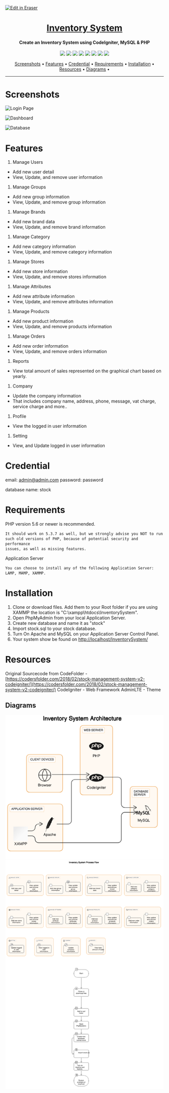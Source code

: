 <p><a target="_blank" href="https://app.eraser.io/workspace/m5slGlRfBf7Xmi5HwElp" id="edit-in-eraser-github-link"><img alt="Edit in Eraser" src="https://firebasestorage.googleapis.com/v0/b/second-petal-295822.appspot.com/o/images%2Fgithub%2FOpen%20in%20Eraser.svg?alt=media&amp;token=968381c8-a7e7-472a-8ed6-4a6626da5501"></a></p>


<h1 align="center"><a href="https://github.com/ronknight/InventorySystem">Inventory System</a></h1>
<h4 align="center">Create an Inventory System using CodeIgniter, MySQL & PHP</h4>

<p align="center">
<a href="https://twitter.com/PinoyITSolution"><img src="https://img.shields.io/twitter/follow/PinoyITSolution?style=social"></a>
<a href="https://github.com/ronknight?tab=followers"><img src="https://img.shields.io/github/followers/ronknight?style=social"></a>
<a href="https://github.com/ronknight/ronknight/stargazers"><img src="https://img.shields.io/github/stars/BEPb/BEPb.svg?logo=github"></a>
<a href="https://github.com/ronknight/ronknight/network/members"><img src="https://img.shields.io/github/forks/BEPb/BEPb.svg?color=blue&logo=github"></a>
  <a href="https://youtube.com/@PinoyITSolution"><img src="https://img.shields.io/youtube/channel/subscribers/UCeoETAlg3skyMcQPqr97omg"></a>
<a href="https://github.com/ronknight/InventorySystem/issues"><img src="https://img.shields.io/badge/contributions-welcome-brightgreen.svg?style=flat"></a>
<a href="https://github.com/ronknight/InventorySystem/blob/master/LICENSE"><img src="https://img.shields.io/badge/License-MIT-yellow.svg"></a>
<a href="https://github.com/ronknight"><img src="https://img.shields.io/badge/Made%20with%20%F0%9F%A4%8D%20by%20-%20Ronknight%20-%20red"></a>
</p>

<p align="center">
  <a href="#screenshots">Screenshots</a> •
  <a href="#features">Features</a> •
  <a href="#credential">Credential</a> •
  <a href="#requirements">Requirements</a> •
  <a href="#installation">Installation</a> •
  <a href="#resources">Resources</a> •
  <a href="#diagrams">Diagrams</a> •
</p>

---

# Screenshots
![Login Page](https://github.com/ronknight/InventorySystem/blob/master/assets/images/screenshots/login.PNG "")

![Dashboard](https://github.com/ronknight/InventorySystem/blob/master/assets/images/screenshots/dashboard.PNG "")

![Database](https://github.com/ronknight/InventorySystem/blob/master/assets/images/screenshots/database.PNG "")

# Features
1. Manage Users
- Add new user detail
- View, Update, and remove user information
1. Manage Groups
- Add new group information
- View, Update, and remove group information
1. Manage Brands
- Add new brand data
- View, Update, and remove brand information
1. Manage Category
- Add new category information
- View, Update, and remove category information
1. Manage Stores
- Add new store information
- View, Update, and remove stores information
1. Manage Attributes
- Add new attribute information
- View, Update, and remove attributes information
1. Manage Products
- Add new product information
- View, Update, and remove products information
1. Manage Orders
- Add new order information
- View, Update, and remove orders information
1. Reports
- View total amount of sales represented on the graphical chart based on yearly.
1. Company
- Update the company information
- That includes company name, address, phone, message, vat charge, service charge and more..
1. Profile
- View the logged in user information
1. Setting
- View, and Update logged in user information

# Credential
email: [﻿admin@admin.com](mailto:admin@admin.com)
password: password

database name: stock

# Requirements
PHP version 5.6 or newer is recommended.

```
It should work on 5.3.7 as well, but we strongly advise you NOT to run
such old versions of PHP, because of potential security and performance
issues, as well as missing features.
```
Application Server

```
You can choose to install any of the following Application Server: LAMP, MAMP, XAMMP.
```
# Installation
1. Clone or download files. Add them to your Root folder if you are using XAMMP the location is "C:\xampp\htdocs\InventorySystem".
2. Open PhpMyAdmin from your local Application Server.
3. Create new database and name it as "stock"
4. Import stock.sql to your stock database.
5. Turn On Apache and MySQL on your Application Server Control Panel.
6. Your system show be found on [﻿http://localhost/InventorySystem/](http://localhost/InventorySystem/) 

# Resources
Original Sourcecode from CodeFolder - [﻿https://codersfolder.com/2018/02/stock-management-system-v2-codeigniter/](https://codersfolder.com/2018/02/stock-management-system-v2-codeigniter/)
CodeIgniter - Web Framework
AdminLTE - Theme

<!-- eraser-additional-content -->
## Diagrams
<!-- eraser-additional-files -->
<a href="/README-Inventory System Architecture-1.eraserdiagram" data-element-id="AbcPsRGDY-UhIUl_iSekL"><img src="/.eraser/m5slGlRfBf7Xmi5HwElp___3Jivg2tjMecMlrHwbIVIBR8f7U03___---diagram----183155d7d2295f14751da1849205be06-Inventory-System-Architecture.png" alt="" data-element-id="AbcPsRGDY-UhIUl_iSekL" /></a>
<a href="/README-Inventory System Process Flow-2.eraserdiagram" data-element-id="6wk2ZJlDbVDMNHFUYGpnA"><img src="/.eraser/m5slGlRfBf7Xmi5HwElp___3Jivg2tjMecMlrHwbIVIBR8f7U03___---diagram----403eabcbfe259f79a6f1d3bdc45a37fa-Inventory-System-Process-Flow.png" alt="" data-element-id="6wk2ZJlDbVDMNHFUYGpnA" /></a>
<!-- end-eraser-additional-files -->
<!-- end-eraser-additional-content -->
<!--- Eraser file: https://app.eraser.io/workspace/m5slGlRfBf7Xmi5HwElp --->
